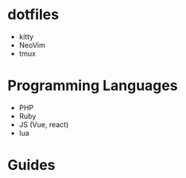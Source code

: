 # dotfiles
- kitty
- NeoVim
- tmux

# Programming Languages
- PHP
- Ruby
- JS (Vue, react)
- lua


# Guides
